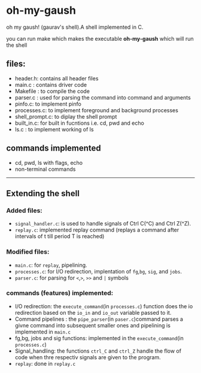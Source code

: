 # oh-my-gaush
oh my gaush! (gaurav's shell).A shell implemented in C. 

you can run make which makes the executable **oh-my-gaush** which will run the shell
## files:
- header.h: contains all header files
- main.c : contains driver code
- Makefile : to compile the code
- parser.c : used for parsing the command into command and arguments 
- pinfo.c: to implement pinfo
- processes.c: to implement foreground and background processes
- shell_prompt.c: to diplay the shell prompt
- built_in.c: for built in fucntions i.e. cd, pwd and echo
- ls.c : to implement working of ls

## commands implemented
- cd, pwd, ls with flags, echo
- non-terminal commands

---
## Extending the shell
### Added files:
- `signal_handler.c`: is used to handle signals of Ctrl C(^C) and Ctrl Z(^Z).
- `replay.c`: implemented replay command (replays a command after intervals of t till period T is reached)

### Modified files: 
- `main.c`: for `replay`, pipelining.
- `processes.c`: for I/O redirection, implentation of `fg`,`bg`, `sig`, and `jobs`.
- `parser.c`: for parsing for `<`,`>`, `>>` and `|` symbols


### commands (features) implemented:
- I/O redirection: the `execute_command`(in `processes.c`) function does the io redirection based on the `io_in` and `io_out` variable passed to it.
- Command pipelines : the `pipe_parser`(in `paser.c`)command  parses a givne command into subsequent smaller ones and pipelining is implemented in `main.c`
- fg,bg, jobs and sig functions: implemented in the `execute_command`(in `processes.c`) 
- Signal_handling: the functions `ctrl_C` and `ctrl_Z` handle the flow of code when thre respectiv signals are given to the program.
- `replay`: done in `replay.c`
